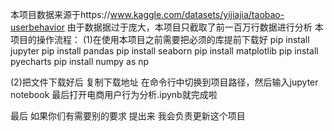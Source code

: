 本项目数据来源于https://www.kaggle.com/datasets/yijiajia/taobao-userbehavior
由于数据据过于庞大，本项目只截取了前一百万行数据进行分析
本项目的操作流程：
(1)在使用本项目之前需要把必须的库提前下载好
pip install jupyter 
pip install pandas
pip install seaborn 
pip install matplotlib
pip install pyecharts
pip install numpy as np


(2)把文件下载好后 复制下载地址
在命令行中切换到项目路径，然后输入jupyter notebook
最后打开电商用户行为分析.ipynb就完成啦

最后 如果你们有需要别的要求 提出来 我会负责更新这个项目
